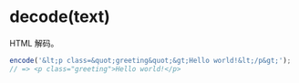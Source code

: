 # decode(text)

HTML 解码。

```javascript
encode('&lt;p class=&quot;greeting&quot;&gt;Hello world!&lt;/p&gt;');
// => <p class="greeting">Hello world!</p>
```
